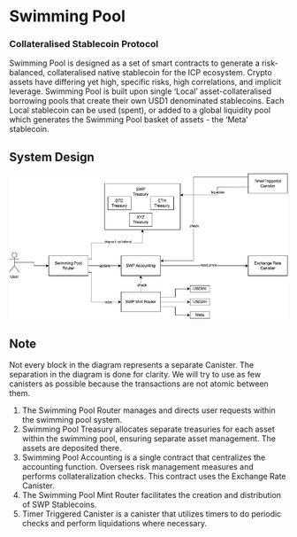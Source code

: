 # Swimming Pool

### Collateralised Stablecoin Protocol

Swimming Pool is designed as a set of smart contracts to generate a risk-balanced, collateralised native stablecoin for the ICP ecosystem.
Crypto assets have differing yet high, specific risks, high correlations, and implicit leverage. Swimming Pool is built upon single ‘Local’ asset-collateralised borrowing pools that create their own USD1 denominated stablecoins. Each Local stablecoin can be used (spent), or added to a global liquidity pool which generates the Swimming Pool basket of assets - the ‘Meta’ stablecoin.

## System Design

![swimming_pool](https://github.com/SWMPool/SwimmingPool/blob/main/SwimmingPools.png?raw=true)

## Note

Not every block in the diagram represents a separate Canister. The separation in the diagram is done for clarity. We will try to use as few canisters as possible because the transactions are not atomic between them.

1. The Swimming Pool Router manages and directs user requests within the swimming pool system.
2. Swimming Pool Treasury allocates separate treasuries for each asset within the swimming pool, ensuring separate asset management. The assets are deposited there.
3. Swimming Pool Accounting is a single contract that centralizes the accounting function. Oversees risk management measures and performs collateralization checks. This contract uses the Exchange Rate Canister.
4. The Swimming Pool Mint Router facilitates the creation and distribution of SWP Stablecoins.
5. Timer Triggered Canister is a canister that utilizes timers to do periodic checks and perform liquidations where necessary.
